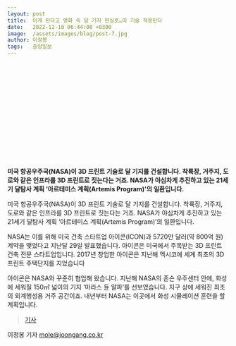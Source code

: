 ```yaml
---
layout: post
title:  이게 된다고 영화 속 달 기지 현실로…이 기술 적용된다
date:   2022-12-10 06:44:00 +0300
image:  /assets/images/blog/post-7.jpg
author: 이정봉
tags:   중앙일보 
---
```

<br><br><br><br><br><br><br><br><br><br><br><br><br>

**미국 항공우주국(NASA)이 3D 프린트 기술로 달 기지를 건설합니다. 착륙장, 거주지, 도로와 같은 인프라를 3D 프린트로 짓는다는 거죠. NASA가 야심차게 추진하고 있는 21세기 달탐사 계획 ‘아르테미스 계획(Artemis Program)’의 일환입니다.**

미국 항공우주국(NASA)이 3D 프린트 기술로 달 기지를 건설합니다. 착륙장, 거주지, 도로와 같은 인프라를 3D 프린트로 짓는다는 거죠. NASA가 야심차게 추진하고 있는 21세기 달탐사 계획 ‘아르테미스 계획(Artemis Program)’의 일환입니다.

NASA는 이를 위해 미국 건축 스타트업 아이콘(ICON)과 5720만 달러(약 800억 원) 계약을 맺었다고 지난달 29일 발표했습니다. 아이콘은 미국에서 주목받는 3D 프린트 건축 전문 스타트업입니다. 2017년 창업한 아이콘은 지난해 멕시코에 세계 최초의 3D 프린트 주택단지를 지었습니다

아이콘은 NASA와 꾸준히 협업해 왔습니다. 지난해 NASA의 존슨 우주센터 안에, 화성에 세워질 150㎡ 넓이의 기지 ‘마라스 듄 알파’를 선보였습니다. 지구 상에 세워진 최초의 외계행성용 거주 공간이죠. 내년부터 NASA는 이곳에서 화성 시뮬레이션 훈련을 할 계획입니다.


> <a href="https://www.joongang.co.kr/article/25124669#home">기사</a>

이정봉 기자 mole@joongang.co.kr

